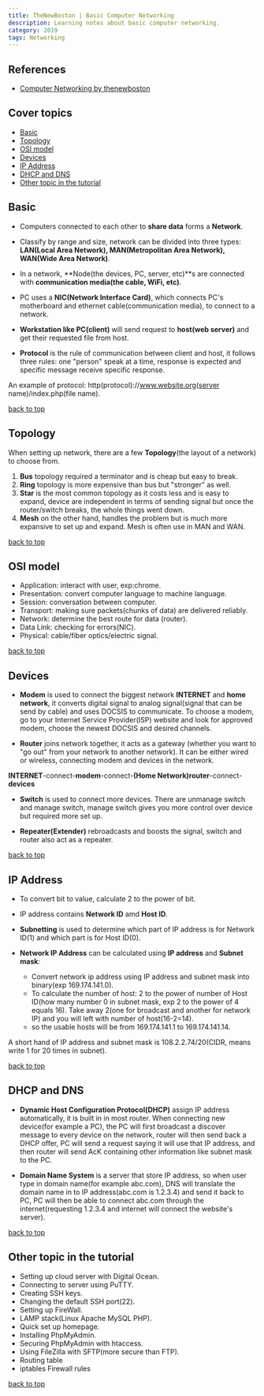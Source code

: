```yaml
---
title: TheNewBoston | Basic Computer Networking
description: Learning notes about basic computer networking.
category: 2019
tags: Networking
---
```


## References

- [Computer Networking by thenewboston](https://www.youtube.com/watch?v=ueVnSz_lXEs&list=PL6gx4Cwl9DGBpuvPW0aHa7mKdn_k9SPKO)

## Cover topics

- [Basic](#basic)
- [Topology](#topology)
- [OSI model](#osi-model)
- [Devices](#devices)
- [IP Address](#ip-address)
- [DHCP and DNS](#dhcp-and-dns)
- [Other topic in the tutorial](#other-topic-in-the-tutorial)

## Basic

- Computers connected to each other to **share data** forms a **Network**.

- Classify by range and size, network can be divided into three types: **LAN(Local Area Network), MAN(Metropolitan Area Network), WAN(Wide Area Network)**.

- In a network, **Node(the devices, PC, server, etc)**s are connected with **communication media(the cable, WiFi, etc)**.

- PC uses a **NIC(Network Interface Card)**, which connects PC's motherboard and ethernet cable(communication media), to connect to a network.

- **Workstation like PC(client)** will send request to **host(web server)** and get their requested file from host.

- **Protocol** is the rule of communication between client and host, it follows three rules: one "person" speak at a time, response is expected and specific message receive specific response.

An example of protocol: http(protocol)://www.website.org(server name)/index.php(file name).

[back to top](#cover-topics)

## Topology

When setting up network, there are a few **Topology**(the layout of a network) to choose from.

1. **Bus** topology required a terminator and is cheap but easy to break.
2. **Ring** topology is more expensive than bus but "stronger" as well.
3. **Star** is the most common topology as it costs less and is easy to expand, device are independent in terms of sending signal but once the router/switch breaks, the whole things went down.
4. **Mesh** on the other hand, handles the problem but is much more expansive to set up and expand. Mesh is often use in MAN and WAN.

[back to top](#cover-topics)

## OSI model

- Application: interact with user, exp:chrome.
- Presentation: convert computer language to machine language.
- Session: conversation between computer.
- Transport: making sure packets(chunks of data) are delivered reliably.
- Network: determine the best route for data (router).
- Data Link: checking for errors(NIC).
- Physical: cable/fiber optics/electric signal.

[back to top](#cover-topics)

## Devices

- **Modem** is used to connect the biggest network **INTERNET** and **home network**, it converts digital signal to analog signal(signal that can be send by cable) and uses DOCSIS to communicate. To choose a modem, go to your Internet Service Provider(ISP) website and look for approved modem, choose the newest DOCSIS and desired channels.

- **Router** joins network together, it acts as a gateway (whether you want to "go out" from your network to another network). It can be either wired or wireless, connecting modem and devices in the network.

**INTERNET**-connect-**modem**-connect-**(Home Network)router**-connect-**devices**

- **Switch** is used to connect more devices. There are unmanage switch and manage switch, manage switch gives you more control over device but required more set up.

- **Repeater(Extender)** rebroadcasts and boosts the signal, switch and router also act as a repeater.

[back to top](#cover-topics)

## IP Address

- To convert bit to value, calculate 2 to the power of bit.

- IP address contains **Network ID** amd **Host ID**.

- **Subnetting** is used to determine which part of IP address is for Network ID(1) and which part is for Host ID(0).

- **Network IP Address** can be calculated using **IP address** and **Subnet mask**:
  - Convert network ip address using IP address and subnet mask into binary(exp 169.174.141.0).
  - To calculate the number of host: 2 to the power of number of Host ID(how many number 0 in subnet mask, exp 2 to the power of 4 equals 16). Take away 2(one for broadcast and another for network IP) and you will left with number of host(16-2=14).
  - so the usable hosts will be from 169.174.141.1 to 169.174.141.14.

A short hand of IP address and subnet mask is 108.2.2.74/20(CIDR, means write 1 for 20 times in subnet).

[back to top](#cover-topics)

## DHCP and DNS

- **Dynamic Host Configuration Protocol(DHCP)** assign IP address automatically, it is built in in most router. When connecting new device(for example a PC), the PC will first broadcast a discover message to every device on the network, router will then send back a DHCP offer, PC will send a request saying it will use that IP address, and then router will send AcK containing other information like subnet mask to the PC.

- **Domain Name System** is a server that store IP address, so when user type in domain name(for example abc.com), DNS will translate the domain name in to IP address(abc.com is 1.2.3.4) and send it back to PC, PC will then be able to connect abc.com through the internet(requesting 1.2.3.4 and internet will connect the website's server).

[back to top](#cover-topics)

## Other topic in the tutorial

- Setting up cloud server with Digital Ocean.
- Connecting to server using PuTTY.
- Creating SSH keys.
- Changing the default SSH port(22).
- Setting up FireWall.
- LAMP stack(Linux Apache MySQL PHP).
- Quick set up homepage.
- Installing PhpMyAdmin.
- Securing PhpMyAdmin with htaccess.
- Using FileZilla with SFTP(more secure than FTP).
- Routing table
- iptables Firewall rules

[back to top](#cover-topics)
